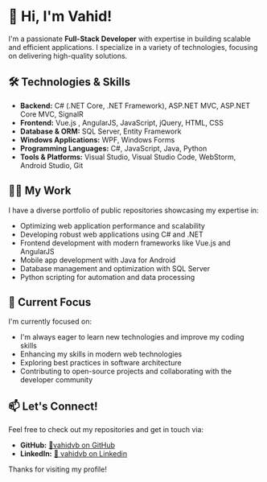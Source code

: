 # 👋 Hi, I'm Vahid!

I'm a passionate **Full-Stack Developer** with expertise in building scalable and efficient applications. I specialize in a variety of technologies, focusing on delivering high-quality solutions.

## 🛠️ Technologies & Skills

- **Backend:** C# (.NET Core, .NET Framework), ASP.NET MVC, ASP.NET Core MVC, SignalR  
- **Frontend:** Vue.js , AngularJS, JavaScript, jQuery, HTML, CSS
- **Database & ORM:** SQL Server, Entity Framework
- **Windows Applications:** WPF, Windows Forms
- **Programming Languages:** C#, JavaScript, Java, Python
- **Tools & Platforms:** Visual Studio, Visual Studio Code, WebStorm, Android Studio, Git

## 👨‍💻 My Work

I have a diverse portfolio of public repositories showcasing my expertise in:  

- Optimizing web application performance and scalability
- Developing robust web applications using C# and .NET  
- Frontend development with modern frameworks like Vue.js and AngularJS  
- Mobile app development with Java for Android  
- Database management and optimization with SQL Server  
- Python scripting for automation and data processing  

## 🎯 Current Focus

I'm currently focused on:

- I'm always eager to learn new technologies and improve my coding skills
- Enhancing my skills in modern web technologies
- Exploring best practices in software architecture
- Contributing to open-source projects and collaborating with the developer community

## 📫 Let's Connect!

Feel free to check out my repositories and get in touch via:

- **GitHub:** [📎vahidvb on GitHub](https://github.com/vahidvb)
- **LinkedIn:** [🔗 vahidvb on Linkedin](https://www.linkedin.com/in/vahidvb)

Thanks for visiting my profile!
